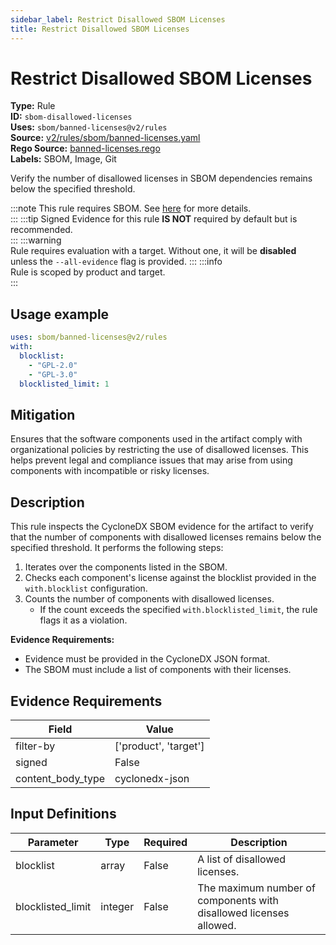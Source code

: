 ```yaml
---
sidebar_label: Restrict Disallowed SBOM Licenses
title: Restrict Disallowed SBOM Licenses
---  
```

# Restrict Disallowed SBOM Licenses  
**Type:** Rule  
**ID:** `sbom-disallowed-licenses`  
**Uses:** `sbom/banned-licenses@v2/rules`  
**Source:** [v2/rules/sbom/banned-licenses.yaml](https://github.com/scribe-public/sample-policies/blob/main/v2/rules/sbom/banned-licenses.yaml)  
**Rego Source:** [banned-licenses.rego](https://github.com/scribe-public/sample-policies/blob/main/v2/rules/sbom/banned-licenses.rego)  
**Labels:** SBOM, Image, Git  

Verify the number of disallowed licenses in SBOM dependencies remains below the specified threshold.

:::note 
This rule requires SBOM. See [here](https://deploy-preview-299--scribe-security.netlify.app/valint/sbom) for more details.  
::: 
:::tip 
Signed Evidence for this rule **IS NOT** required by default but is recommended.  
::: 
:::warning  
Rule requires evaluation with a target. Without one, it will be **disabled** unless the `--all-evidence` flag is provided.
::: 
:::info  
Rule is scoped by product and target.  
:::  

## Usage example

```yaml
uses: sbom/banned-licenses@v2/rules
with:
  blocklist:
    - "GPL-2.0"
    - "GPL-3.0"
  blocklisted_limit: 1
```

## Mitigation  
Ensures that the software components used in the artifact comply with organizational policies by restricting the use of disallowed licenses. This helps prevent legal and compliance issues that may arise from using components with incompatible or risky licenses.



## Description  
This rule inspects the CycloneDX SBOM evidence for the artifact to verify that the number of components with disallowed licenses
remains below the specified threshold. It performs the following steps:

1. Iterates over the components listed in the SBOM.
2. Checks each component's license against the blocklist provided in the `with.blocklist` configuration.
3. Counts the number of components with disallowed licenses.
   - If the count exceeds the specified `with.blocklisted_limit`, the rule flags it as a violation.

**Evidence Requirements:**
- Evidence must be provided in the CycloneDX JSON format.
- The SBOM must include a list of components with their licenses.


## Evidence Requirements  
| Field | Value |
|-------|-------|
| filter-by | ['product', 'target'] |
| signed | False |
| content_body_type | cyclonedx-json |

## Input Definitions  
| Parameter | Type | Required | Description |
|-----------|------|----------|-------------|
| blocklist | array | False | A list of disallowed licenses. |
| blocklisted_limit | integer | False | The maximum number of components with disallowed licenses allowed. |

